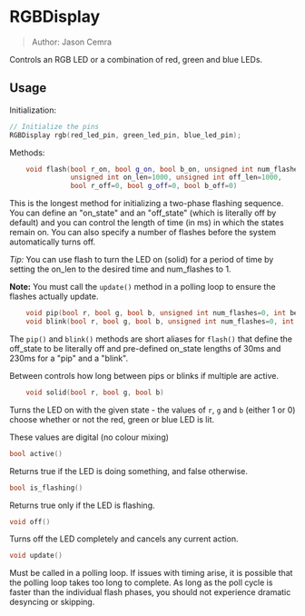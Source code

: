 # RGBDisplay

>Author: Jason Cemra

Controls an RGB LED or a combination of red, green and blue LEDs.

## Usage

Initialization:

```cpp
// Initialize the pins
RGBDisplay rgb(red_led_pin, green_led_pin, blue_led_pin);
```

Methods:

```cpp
	void flash(bool r_on, bool g_on, bool b_on, unsigned int num_flashes=0, 
			   unsigned int on_len=1000, unsigned int off_len=1000, 
			   bool r_off=0, bool g_off=0, bool b_off=0)
```

This is the longest method for initializing a two-phase flashing sequence. You
can define an "on_state" and an "off_state" (which is literally off by
default) and you can control the length of time (in ms) in which the states
remain on. You can also specify a number of flashes before the system
automatically turns off.

*Tip:* You can use flash to turn the LED on (solid) for a period of time by
setting the on_len to the desired time and num_flashes to 1.

**Note:** You must call the `update()` method in a polling loop to ensure the
flashes actually update.

```cpp
	void pip(bool r, bool g, bool b, unsigned int num_flashes=0, int between=1200)
	void blink(bool r, bool g, bool b, unsigned int num_flashes=0, int between=2000)
```

The `pip()` and `blink()` methods are short aliases for `flash()` that define
the off_state to be literally off and pre-defined on_state lengths of 30ms and
230ms for a "pip" and a "blink".

Between controls how long between pips or blinks if multiple are active.

```cpp
	void solid(bool r, bool g, bool b)
```

Turns the LED on with the given state - the values of `r`, `g` and `b` (either
1 or 0) choose whether or not the red, green or blue LED is lit.

These values are digital (no colour mixing)

```cpp
bool active()
```

Returns true if the LED is doing something, and false otherwise.

```cpp
bool is_flashing()
```

Returns true only if the LED is flashing.

```cpp
void off()
```

Turns off the LED completely and cancels any current action.

```cpp
void update()
```

Must be called in a polling loop. If issues with timing arise, it is possible
that the polling loop takes too long to complete. As long as the poll cycle is
faster than the individual flash phases, you should not experience dramatic
desyncing or skipping.
